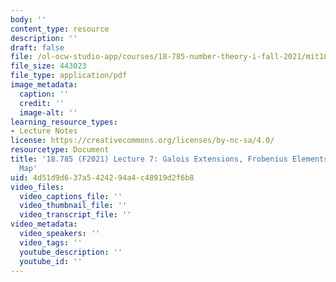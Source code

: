 ```yaml
---
body: ''
content_type: resource
description: ''
draft: false
file: /ol-ocw-studio-app/courses/18-785-number-theory-i-fall-2021/mit18_785f21_lec7.pdf
file_size: 443023
file_type: application/pdf
image_metadata:
  caption: ''
  credit: ''
  image-alt: ''
learning_resource_types:
- Lecture Notes
license: https://creativecommons.org/licenses/by-nc-sa/4.0/
resourcetype: Document
title: '18.785 (F2021) Lecture 7: Galois Extensions, Frobenius Elements, and the Artin
  Map'
uid: 4d51d9d6-37a5-4242-94a4-c48919d2f6b8
video_files:
  video_captions_file: ''
  video_thumbnail_file: ''
  video_transcript_file: ''
video_metadata:
  video_speakers: ''
  video_tags: ''
  youtube_description: ''
  youtube_id: ''
---
```


